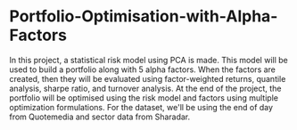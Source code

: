 # Portfolio-Optimisation-with-Alpha-Factors
In this project, a statistical risk model using PCA is made. This model will be used to build a portfolio along with 5 alpha factors. When the factors are created, then they will be evaluated using factor-weighted returns, quantile analysis, sharpe ratio, and turnover analysis. At the end of the project, the portfolio will be optimised using the risk model and factors using multiple optimization formulations. For the dataset, we'll be using the end of day from Quotemedia and sector data from Sharadar.
